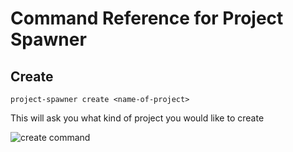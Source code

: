 # Command Reference for Project Spawner

## Create
```
project-spawner create <name-of-project>
```

This will ask you what kind of project you would like to create

![create command](https://res.cloudinary.com/miguelleal/image/upload/v1548572497/project-spawner-example_k0q07l.png)
